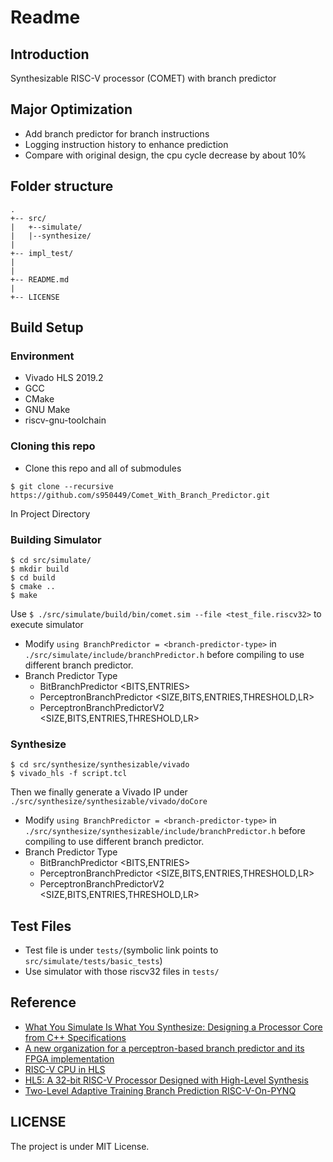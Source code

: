 # Readme
## Introduction
Synthesizable RISC-V processor (COMET) with branch predictor
## Major Optimization
* Add branch predictor for branch instructions
* Logging instruction history to enhance prediction
* Compare with original design, the cpu cycle decrease by about 10%
## Folder structure
```
.
+-- src/    
|   +--simulate/
|   |--synthesize/
|
+-- impl_test/
|
|
+-- README.md
|
+-- LICENSE
```

## Build Setup
### Environment
* Vivado HLS 2019.2
* GCC
* CMake
* GNU Make
* riscv-gnu-toolchain
### Cloning this repo
* Clone this repo and all of submodules
```
$ git clone --recursive https://github.com/s950449/Comet_With_Branch_Predictor.git
```
In Project Directory
### Building Simulator
```
$ cd src/simulate/
$ mkdir build
$ cd build
$ cmake ..
$ make
```
Use `$ ./src/simulate/build/bin/comet.sim --file <test_file.riscv32>` to execute simulator
* Modify `using BranchPredictor = <branch-predictor-type>`
 in `./src/simulate/include/branchPredictor.h` before compiling to use different branch predictor. 
* Branch Predictor Type
    * BitBranchPredictor <BITS,ENTRIES>
    * PerceptronBranchPredictor <SIZE,BITS,ENTRIES,THRESHOLD,LR>
    * PerceptronBranchPredictorV2 <SIZE,BITS,ENTRIES,THRESHOLD,LR>
### Synthesize 
```
$ cd src/synthesize/synthesizable/vivado
$ vivado_hls -f script.tcl
```
Then we finally generate a Vivado IP under `./src/synthesize/synthesizable/vivado/doCore`
* Modify `using BranchPredictor = <branch-predictor-type>`
 in `./src/synthesize/synthesizable/include/branchPredictor.h` before compiling to use different branch predictor. 
* Branch Predictor Type
    * BitBranchPredictor <BITS,ENTRIES>
    * PerceptronBranchPredictor <SIZE,BITS,ENTRIES,THRESHOLD,LR>
    * PerceptronBranchPredictorV2 <SIZE,BITS,ENTRIES,THRESHOLD,LR>

## Test Files
* Test file is under `tests/`(symbolic link points to `src/simulate/tests/basic_tests`)
* Use simulator with those riscv32 files in `tests/`
## Reference
* [What You Simulate Is What You Synthesize: Designing a Processor Core from C++ Specifications](https://hal.archives-ouvertes.fr/hal-02303453/document)
* [A new organization for a perceptron-based branch predictor and its FPGA implementation](https://ieeexplore.ieee.org/document/1430166)
* [RISC-V CPU in HLS](https://www.hanselmandrew.com/projects/risc-v-cpu-in-hls)
* [HL5: A 32-bit RISC-V Processor Designed with High-Level Synthesis](https://www.inf.pucrs.br/~calazans/graduate/SDAC/saltos.pdf)
* [Two-Level Adaptive Training Branch Prediction RISC-V-On-PYNQ](https://github.com/drichmond/RISC-V-On-PYNQ)

## LICENSE

The project is under MIT License.
